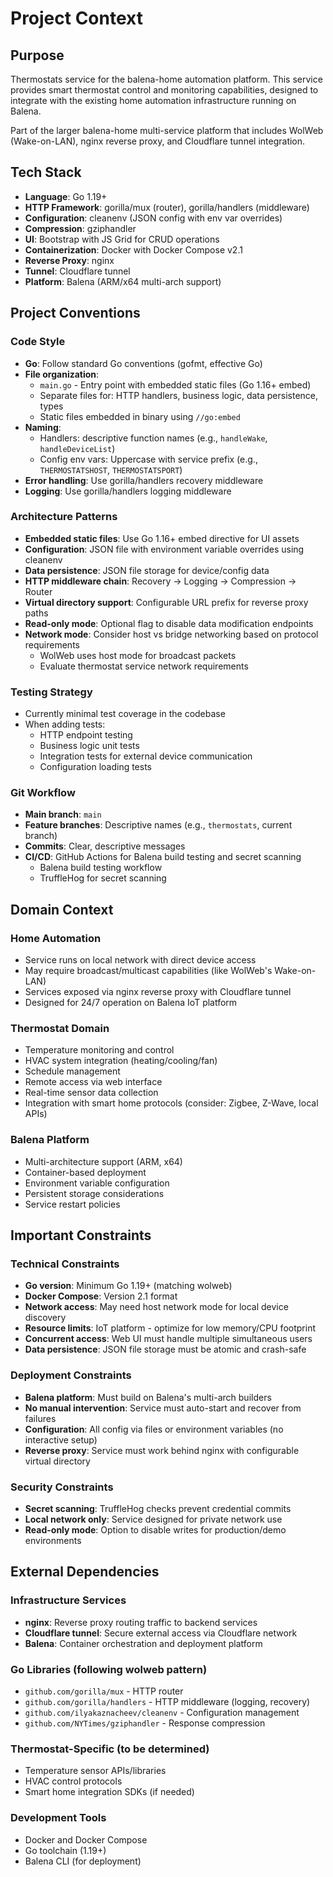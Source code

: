 # Project Context

## Purpose
Thermostats service for the balena-home automation platform. This service provides smart thermostat control and monitoring capabilities, designed to integrate with the existing home automation infrastructure running on Balena.

Part of the larger balena-home multi-service platform that includes WolWeb (Wake-on-LAN), nginx reverse proxy, and Cloudflare tunnel integration.

## Tech Stack
- **Language**: Go 1.19+
- **HTTP Framework**: gorilla/mux (router), gorilla/handlers (middleware)
- **Configuration**: cleanenv (JSON config with env var overrides)
- **Compression**: gziphandler
- **UI**: Bootstrap with JS Grid for CRUD operations
- **Containerization**: Docker with Docker Compose v2.1
- **Reverse Proxy**: nginx
- **Tunnel**: Cloudflare tunnel
- **Platform**: Balena (ARM/x64 multi-arch support)

## Project Conventions

### Code Style
- **Go**: Follow standard Go conventions (gofmt, effective Go)
- **File organization**:
  - `main.go` - Entry point with embedded static files (Go 1.16+ embed)
  - Separate files for: HTTP handlers, business logic, data persistence, types
  - Static files embedded in binary using `//go:embed`
- **Naming**:
  - Handlers: descriptive function names (e.g., `handleWake`, `handleDeviceList`)
  - Config env vars: Uppercase with service prefix (e.g., `THERMOSTATSHOST`, `THERMOSTATSPORT`)
- **Error handling**: Use gorilla/handlers recovery middleware
- **Logging**: Use gorilla/handlers logging middleware

### Architecture Patterns
- **Embedded static files**: Use Go 1.16+ embed directive for UI assets
- **Configuration**: JSON file with environment variable overrides using cleanenv
- **Data persistence**: JSON file storage for device/config data
- **HTTP middleware chain**: Recovery → Logging → Compression → Router
- **Virtual directory support**: Configurable URL prefix for reverse proxy paths
- **Read-only mode**: Optional flag to disable data modification endpoints
- **Network mode**: Consider host vs bridge networking based on protocol requirements
  - WolWeb uses host mode for broadcast packets
  - Evaluate thermostat service network requirements

### Testing Strategy
- Currently minimal test coverage in the codebase
- When adding tests:
  - HTTP endpoint testing
  - Business logic unit tests
  - Integration tests for external device communication
  - Configuration loading tests

### Git Workflow
- **Main branch**: `main`
- **Feature branches**: Descriptive names (e.g., `thermostats`, current branch)
- **Commits**: Clear, descriptive messages
- **CI/CD**: GitHub Actions for Balena build testing and secret scanning
  - Balena build testing workflow
  - TruffleHog for secret scanning

## Domain Context

### Home Automation
- Service runs on local network with direct device access
- May require broadcast/multicast capabilities (like WolWeb's Wake-on-LAN)
- Services exposed via nginx reverse proxy with Cloudflare tunnel
- Designed for 24/7 operation on Balena IoT platform

### Thermostat Domain
- Temperature monitoring and control
- HVAC system integration (heating/cooling/fan)
- Schedule management
- Remote access via web interface
- Real-time sensor data collection
- Integration with smart home protocols (consider: Zigbee, Z-Wave, local APIs)

### Balena Platform
- Multi-architecture support (ARM, x64)
- Container-based deployment
- Environment variable configuration
- Persistent storage considerations
- Service restart policies

## Important Constraints

### Technical Constraints
- **Go version**: Minimum Go 1.19+ (matching wolweb)
- **Docker Compose**: Version 2.1 format
- **Network access**: May need host network mode for local device discovery
- **Resource limits**: IoT platform - optimize for low memory/CPU footprint
- **Concurrent access**: Web UI must handle multiple simultaneous users
- **Data persistence**: JSON file storage must be atomic and crash-safe

### Deployment Constraints
- **Balena platform**: Must build on Balena's multi-arch builders
- **No manual intervention**: Service must auto-start and recover from failures
- **Configuration**: All config via files or environment variables (no interactive setup)
- **Reverse proxy**: Service must work behind nginx with configurable virtual directory

### Security Constraints
- **Secret scanning**: TruffleHog checks prevent credential commits
- **Local network only**: Service designed for private network use
- **Read-only mode**: Option to disable writes for production/demo environments

## External Dependencies

### Infrastructure Services
- **nginx**: Reverse proxy routing traffic to backend services
- **Cloudflare tunnel**: Secure external access via Cloudflare network
- **Balena**: Container orchestration and deployment platform

### Go Libraries (following wolweb pattern)
- `github.com/gorilla/mux` - HTTP router
- `github.com/gorilla/handlers` - HTTP middleware (logging, recovery)
- `github.com/ilyakaznacheev/cleanenv` - Configuration management
- `github.com/NYTimes/gziphandler` - Response compression

### Thermostat-Specific (to be determined)
- Temperature sensor APIs/libraries
- HVAC control protocols
- Smart home integration SDKs (if needed)

### Development Tools
- Docker and Docker Compose
- Go toolchain (1.19+)
- Balena CLI (for deployment)
